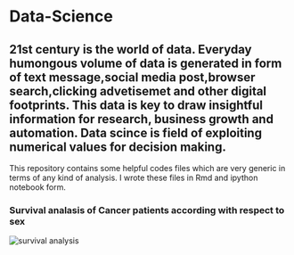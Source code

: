# Data-Science

## 21st century is the world of data. Everyday humongous volume of data is generated in form of text message,social media post,browser search,clicking advetisemet and other digital footprints. This data is key to draw insightful information for research, business growth and automation. Data scince is field of exploiting numerical values for decision making.
 This repository contains some helpful codes files which are very generic in terms of any kind of analysis. I wrote these files in Rmd and ipython notebook form.


### Survival analasis of Cancer patients according with respect to sex

![survival analysis](https://user-images.githubusercontent.com/89005886/163535864-2cbfc572-de96-471e-90b2-b11e3227e0fd.png)
